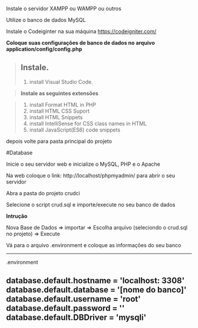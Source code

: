Instale o servidor XAMPP ou WAMPP ou outros

Utilize o banco de dados MySQL

Instale o Codeiginter na sua máquina https://codeigniter.com/

**Coloque suas configurações de banco de dados no arquivo application/config/config.php**


> ## Instale.
> 
> 1.   install Visual Studio Code.

> **Instale as seguintes extensões**

> 1.    install Format HTML in PHP
> 2.    install HTML CSS Suport
> 3.    install HTML Snippets
> 4.    install IntelliSense for CSS class names in HTML
> 5.    install JavaScript(ES6) code snippets


depois volte para pasta principal do projeto


#Database

Inicie o seu servidor web e inicialize o MySQL, PHP e o Apache

Na web coloque o link: http://localhost/phpmyadmin/ para abrir o seu servidor

Abra a pasta do projeto crudci

Selecione o script crud.sql e importe/execute no seu banco de dados

**Intrução**

Nova Base de Dados => importar => Escolha arquivo (seleciondo o crud.sql no projeto) => Execute


Vá para o arquivo .environment e coloque as informações do seu banco

------
.environment

database.default.hostname = 'localhost: 3308'
database.default.database = '[nome do banco]'
database.default.username = 'root'
database.default.password = ''
database.default.DBDriver = 'mysqli'
----




